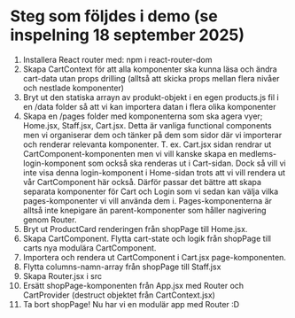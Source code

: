 # Steg som följdes i demo (se inspelning 18 september 2025)
1. Installera React router med: npm i react-router-dom
2. Skapa CartContext för att alla komponenter ska kunna läsa och ändra cart-data utan props drilling (alltså att skicka props mellan flera nivåer och nestlade komponenter)
3. Bryt ut den statiska arrayn av produkt-objekt i en egen products.js fil i en /data folder så att vi kan importera datan i flera olika komponenter 
4. Skapa en /pages folder med komponenterna som ska agera vyer; Home.jsx, Staff.jsx, Cart.jsx. Detta är vanliga functional components men vi organiserar dem och tänker på dem som sidor där vi importerar och renderar relevanta komponenter. T. ex. Cart.jsx sidan rendrar ut CartComponent-komponenten men vi vill kanske skapa en medlems-login-komponent som också ska renderas ut i Cart-sidan. Dock så vill vi inte visa denna login-komponent i Home-sidan trots att vi vill rendera ut vår CartComponent här också. Därför passar det bättre att skapa separata komponenter för Cart och Login som vi sedan kan välja vilka pages-komponenter vi vill använda dem i. Pages-komponenterna är alltså inte knepigare än parent-komponenter som håller nagivering genom Router. 
5. Bryt ut ProductCard renderingen från shopPage till Home.jsx. 
6. Skapa CartComponent. Flytta cart-state och logik från shopPage till carts nya modulära CartComponent.
7. Importera och rendera ut CartComponent i Cart.jsx page-komponenten. 
8. Flytta columns-namn-array från shopPage till Staff.jsx
9. Skapa Router.jsx i src 
10. Ersätt shopPage-komponenten från App.jsx med Router och CartProvider (destruct objektet från CartContext.jsx)
11. Ta bort shopPage! Nu har vi en modulär app med Router :D 
